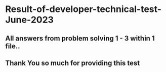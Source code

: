 # Result-of-developer-technical-test-June-2023
## All answers from problem solving 1 - 3 within 1 file.. 
## Thank You so much for providing this test

